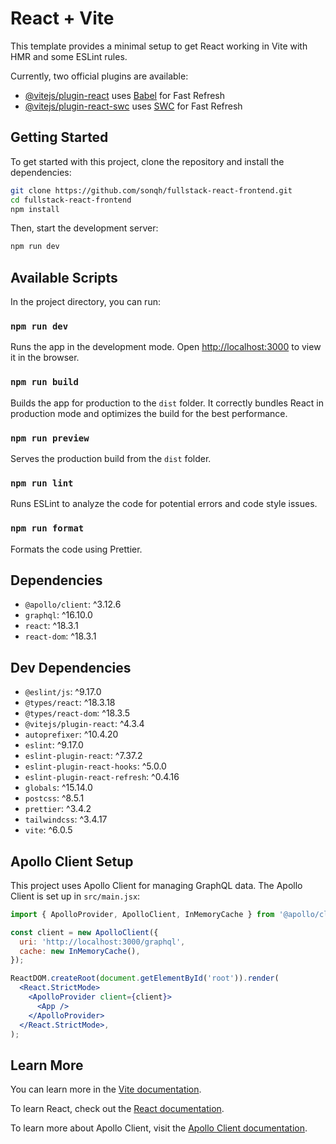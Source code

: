 # React + Vite

This template provides a minimal setup to get React working in Vite with HMR and some ESLint rules.

Currently, two official plugins are available:

- [@vitejs/plugin-react](https://github.com/vitejs/vite-plugin-react/blob/main/packages/plugin-react/README.md) uses [Babel](https://babeljs.io/) for Fast Refresh
- [@vitejs/plugin-react-swc](https://github.com/vitejs/vite-plugin-react-swc) uses [SWC](https://swc.rs/) for Fast Refresh

## Getting Started

To get started with this project, clone the repository and install the dependencies:

```bash
git clone https://github.com/sonqh/fullstack-react-frontend.git
cd fullstack-react-frontend
npm install
```

Then, start the development server:

```bash
npm run dev
```

## Available Scripts

In the project directory, you can run:

### `npm run dev`

Runs the app in the development mode. Open [http://localhost:3000](http://localhost:3000) to view it in the browser.

### `npm run build`

Builds the app for production to the `dist` folder. It correctly bundles React in production mode and optimizes the build for the best performance.

### `npm run preview`

Serves the production build from the `dist` folder.

### `npm run lint`

Runs ESLint to analyze the code for potential errors and code style issues.

### `npm run format`

Formats the code using Prettier.

## Dependencies

- `@apollo/client`: ^3.12.6
- `graphql`: ^16.10.0
- `react`: ^18.3.1
- `react-dom`: ^18.3.1

## Dev Dependencies

- `@eslint/js`: ^9.17.0
- `@types/react`: ^18.3.18
- `@types/react-dom`: ^18.3.5
- `@vitejs/plugin-react`: ^4.3.4
- `autoprefixer`: ^10.4.20
- `eslint`: ^9.17.0
- `eslint-plugin-react`: ^7.37.2
- `eslint-plugin-react-hooks`: ^5.0.0
- `eslint-plugin-react-refresh`: ^0.4.16
- `globals`: ^15.14.0
- `postcss`: ^8.5.1
- `prettier`: ^3.4.2
- `tailwindcss`: ^3.4.17
- `vite`: ^6.0.5

## Apollo Client Setup

This project uses Apollo Client for managing GraphQL data. The Apollo Client is set up in `src/main.jsx`:

```jsx
import { ApolloProvider, ApolloClient, InMemoryCache } from '@apollo/client';

const client = new ApolloClient({
  uri: 'http://localhost:3000/graphql',
  cache: new InMemoryCache(),
});

ReactDOM.createRoot(document.getElementById('root')).render(
  <React.StrictMode>
    <ApolloProvider client={client}>
      <App />
    </ApolloProvider>
  </React.StrictMode>,
);
```

## Learn More

You can learn more in the [Vite documentation](https://vitejs.dev/guide/).

To learn React, check out the [React documentation](https://reactjs.org/).

To learn more about Apollo Client, visit the [Apollo Client documentation](https://www.apollographql.com/docs/react/).
